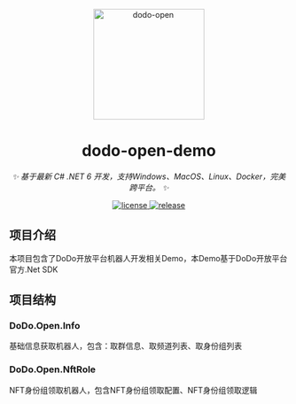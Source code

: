 
<p align="center">
  <a href="https://open.imdodo.com">
    <img src="https://open.imdodo.com/images/hero.png" width="200" height="200" alt="dodo-open">
  </a>
</p>

<div align="center">

  # dodo-open-demo

  _✨ 基于最新 C# .NET 6 开发，支持Windows、MacOS、Linux、Docker，完美跨平台。 ✨_

  <a href="https://github.com/Rhyheart/dodo-open-demo/blob/main/LICENSE">
    <img src="https://img.shields.io/github/license/Rhyheart/dodo-open-demo" alt="license">
  </a>
  <a href="https://github.com/Rhyheart/dodo-open-demo/releases">
    <img src="https://img.shields.io/github/v/release/Rhyheart/dodo-open-demo?color=blueviolet&include_prereleases"
      alt="release">
  </a>

</div>

## 项目介绍

本项目包含了DoDo开放平台机器人开发相关Demo，本Demo基于DoDo开放平台官方.Net SDK

## 项目结构

### DoDo.Open.Info

基础信息获取机器人，包含：取群信息、取频道列表、取身份组列表

### DoDo.Open.NftRole

NFT身份组领取机器人，包含NFT身份组领取配置、NFT身份组领取逻辑
